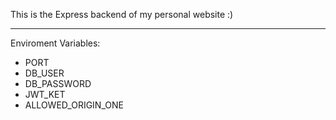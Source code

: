 This is the Express backend of my personal website :)

---

Enviroment Variables:
- PORT
- DB_USER
- DB_PASSWORD
- JWT_KET
- ALLOWED_ORIGIN_ONE
